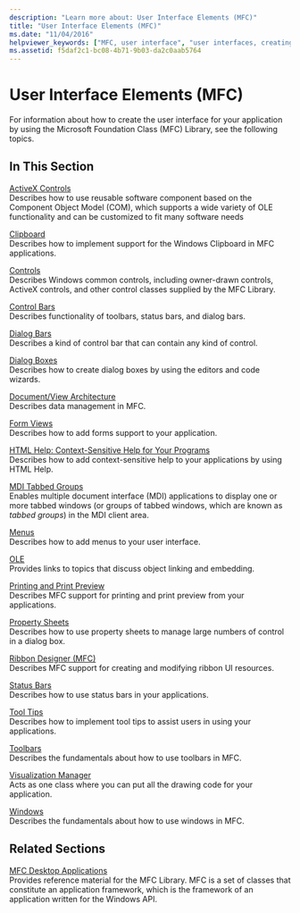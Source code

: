 ```yaml
---
description: "Learn more about: User Interface Elements (MFC)"
title: "User Interface Elements (MFC)"
ms.date: "11/04/2016"
helpviewer_keywords: ["MFC, user interface", "user interfaces, creating", "user interfaces"]
ms.assetid: f5daf2c1-bc08-4b71-9b03-da2c0aab5764
---
```

# User Interface Elements (MFC)

For information about how to create the user interface for your application by using the Microsoft Foundation Class (MFC) Library, see the following topics.

## In This Section

[ActiveX Controls](../mfc/activex-controls.md)<br/>
Describes how to use reusable software component based on the Component Object Model (COM), which supports a wide variety of OLE functionality and can be customized to fit many software needs

[Clipboard](../mfc/clipboard.md)<br/>
Describes how to implement support for the Windows Clipboard in MFC applications.

[Controls](../mfc/controls-mfc.md)<br/>
Describes Windows common controls, including owner-drawn controls, ActiveX controls, and other control classes supplied by the MFC Library.

[Control Bars](../mfc/control-bars.md)<br/>
Describes functionality of toolbars, status bars, and dialog bars.

[Dialog Bars](../mfc/dialog-bars.md)<br/>
Describes a kind of control bar that can contain any kind of control.

[Dialog Boxes](../mfc/dialog-boxes.md)<br/>
Describes how to create dialog boxes by using the editors and code wizards.

[Document/View Architecture](../mfc/document-view-architecture.md)<br/>
Describes data management in MFC.

[Form Views](../mfc/form-views-mfc.md)<br/>
Describes how to add forms support to your application.

[HTML Help: Context-Sensitive Help for Your Programs](../mfc/html-help-context-sensitive-help-for-your-programs.md)<br/>
Describes how to add context-sensitive help to your applications by using HTML Help.

[MDI Tabbed Groups](../mfc/mdi-tabbed-groups.md)<br/>
Enables multiple document interface (MDI) applications to display one or more tabbed windows (or groups of tabbed windows, which are known as *tabbed groups*) in the MDI client area.

[Menus](../mfc/menus-mfc.md)<br/>
Describes how to add menus to your user interface.

[OLE](../mfc/ole-mfc.md)<br/>
Provides links to topics that discuss object linking and embedding.

[Printing and Print Preview](../mfc/printing-and-print-preview.md)<br/>
Describes MFC support for printing and print preview from your applications.

[Property Sheets](../mfc/property-sheets-mfc.md)<br/>
Describes how to use property sheets to manage large numbers of control in a dialog box.

[Ribbon Designer (MFC)](../mfc/ribbon-designer-mfc.md)<br/>
Describes MFC support for creating and modifying ribbon UI resources.

[Status Bars](../mfc/status-bars.md)<br/>
Describes how to use status bars in your applications.

[Tool Tips](../mfc/tool-tips.md)<br/>
Describes how to implement tool tips to assist users in using your applications.

[Toolbars](../mfc/toolbars.md)<br/>
Describes the fundamentals about how to use toolbars in MFC.

[Visualization Manager](../mfc/visualization-manager.md)<br/>
Acts as one class where you can put all the drawing code for your application.

[Windows](../mfc/windows.md)<br/>
Describes the fundamentals about how to use windows in MFC.

## Related Sections

[MFC Desktop Applications](../mfc/mfc-desktop-applications.md)<br/>
Provides reference material for the MFC Library. MFC is a set of classes that constitute an application framework, which is the framework of an application written for the Windows API.
